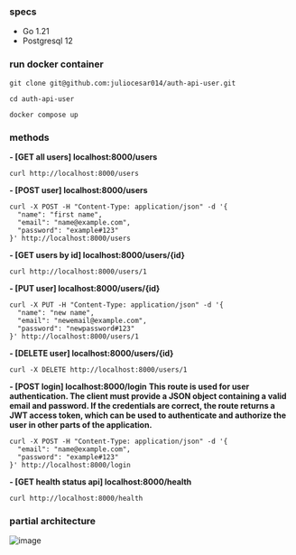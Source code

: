 ### specs

- Go 1.21
- Postgresql 12


### run docker container

```shell
git clone git@github.com:juliocesar014/auth-api-user.git
```
```shell
cd auth-api-user
```
```shell
docker compose up 
```



### methods

**- [GET all users] localhost:8000/users**
```shell
curl http://localhost:8000/users

```

**- [POST user] localhost:8000/users**

```shell
curl -X POST -H "Content-Type: application/json" -d '{
  "name": "first name",
  "email": "name@example.com",
  "password": "example#123"
}' http://localhost:8000/users
```

**- [GET users by id] localhost:8000/users/{id}**
```shell
curl http://localhost:8000/users/1

```

**- [PUT user] localhost:8000/users/{id}**
```shell
curl -X PUT -H "Content-Type: application/json" -d '{
  "name": "new name",
  "email": "newemail@example.com",
  "password": "newpassword#123"
}' http://localhost:8000/users/1
```

**- [DELETE user] localhost:8000/users/{id}**
```shell
curl -X DELETE http://localhost:8000/users/1
```

**- [POST login] localhost:8000/login**
**This route is used for user authentication. The client must provide a JSON object containing a valid email and password. If the credentials are correct, the route returns a JWT access token, which can be used to authenticate and authorize the user in other parts of the application.**
```shell
curl -X POST -H "Content-Type: application/json" -d '{
  "email": "name@example.com",
  "password": "example#123"
}' http://localhost:8000/login
```

**- [GET health status api] localhost:8000/health**
```shell
curl http://localhost:8000/health

```

### partial architecture

![image](https://github.com/juliocesar014/auth-api-user/assets/105388145/3058cfa4-1194-4e50-99c3-371fbe6ec3cd)

